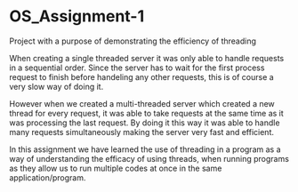 # OS_Assignment-1
Project with a purpose of demonstrating the efficiency of threading

When creating a single threaded server it was only able to handle requests
in a sequential order. Since the server has to wait for the first process request to
finish before handeling any other requests, this is of course a very slow
way of doing it.

However when we created a multi-threaded server which created a new thread for every
request, it was able to take requests at the same time as it was processing the last 
request. By doing it this way it was able to handle many requests simultaneously making
the server very fast and efficient.

In this assignment we have learned the use of threading in a 
program as a way of understanding the efficacy of using threads, 
when running programs as they allow us to run multiple codes at 
once in the same application/program.
